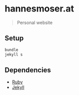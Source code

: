 # hannesmoser.at

> Personal website

## Setup

```bash
bundle
jekyll s
```

## Dependencies

* [Ruby](https://www.ruby-lang.org/en/)
* [Jekyll](https://jekyllrb.com/)
